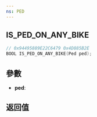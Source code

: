 ```yaml
---
ns: PED
---
```

## IS_PED_ON_ANY_BIKE

```c
// 0x94495889E22C6479 0x4D885B2E
BOOL IS_PED_ON_ANY_BIKE(Ped ped);
```


## 參數
* **ped**: 

## 返回值
